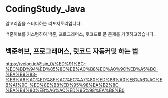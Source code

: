 # CodingStudy_Java

알고리즘을 스터디하는 리포지토리입니다.

백준허브를 커스텀하여 백준, 프로그래머스, 릿코드로 푼 문제를 커밋하고있습니다.

## 백준허브, 프로그래머스, 릿코드 자동커밋 하는 법
https://velog.io/@sin_0/%ED%91%BC-%EC%BD%94%ED%85%8C%EB%AC%B8%EC%A0%9C%EB%A5%BC-%EA%B9%83-%EB%A6%AC%ED%8F%AC%EC%A7%80%ED%86%A0%EB%A6%AC%EB%A1%9C-%ED%8E%B8%ED%95%98%EA%B2%8C-%EA%B4%80%EB%A6%AC%ED%95%98%EA%B8%B0
